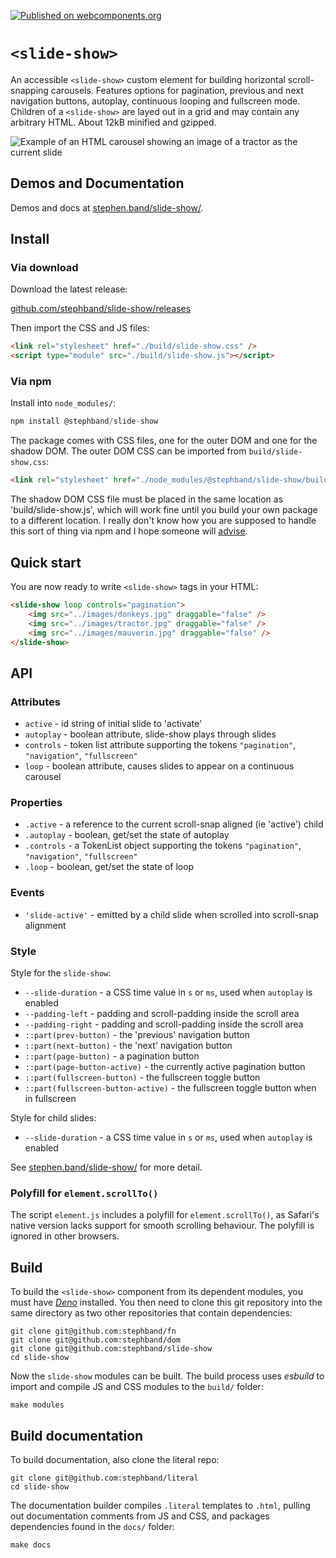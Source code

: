 
[![Published on webcomponents.org](https://img.shields.io/badge/webcomponents.org-published-blue.svg)](https://www.webcomponents.org/element/stephband/slide-show)

# `<slide-show>`
An accessible `<slide-show>` custom element for building horizontal scroll-snapping
carousels. Features options for pagination, previous and next navigation buttons, autoplay,
continuous looping and fullscreen mode. Children of a `<slide-show>` are layed out in a grid
and may contain any arbitrary HTML. About 12kB minified and gzipped.

![Example of an HTML carousel showing an image of a tractor as the current slide](https://user-images.githubusercontent.com/69022/163908499-3eab9f2e-c8f5-4249-ad60-7f18ad235492.jpg)

## Demos and Documentation

Demos and docs at [stephen.band/slide-show/](https://stephen.band/slide-show/).

## Install

### Via download

Download the latest release:

<a href="https://github.com/stephband/slide-show/releases">github.com/stephband/slide-show/releases</a>

Then import the CSS and JS files:

```html
<link rel="stylesheet" href="./build/slide-show.css" />
<script type="module" src="./build/slide-show.js"></script>
```

### Via npm

Install into `node_modules/`:

```js
npm install @stephband/slide-show
```

The package comes with CSS files, one for the outer DOM and one for the shadow
DOM. The outer DOM CSS can be imported from `build/slide-show.css`:

```html
<link rel="stylesheet" href="./node_modules/@stephband/slide-show/build/slide-show.css" />
```

The shadow DOM CSS file must be placed in the same location as 'build/slide-show.js',
which will work fine until you build your own package to a different location. I
really don't know how you are supposed to handle this sort of thing via npm and I
hope someone will <a href="https://github.com/stephband/slide-show/issues">advise</a>.

## Quick start

You are now ready to write `<slide-show>` tags in your HTML:

```html
<slide-show loop controls="pagination">
    <img src="../images/donkeys.jpg" draggable="false" />
    <img src="../images/tractor.jpg" draggable="false" />
    <img src="../images/mauverin.jpg" draggable="false" />
</slide-show>
```

## API

### Attributes

- `active`   - id string of initial slide to 'activate'
- `autoplay` - boolean attribute, slide-show plays through slides
- `controls` - token list attribute supporting the tokens `"pagination"`, `"navigation"`, `"fullscreen"`
- `loop`     - boolean attribute, causes slides to appear on a continuous carousel

### Properties

- `.active`   - a reference to the current scroll-snap aligned (ie 'active') child
- `.autoplay` - boolean, get/set the state of autoplay
- `.controls` - a TokenList object supporting the tokens `"pagination"`, `"navigation"`, `"fullscreen"`
- `.loop`     - boolean, get/set the state of loop

### Events

- `'slide-active'` - emitted by a child slide when scrolled into scroll-snap alignment

### Style

Style for the `slide-show`:

- `--slide-duration` - a CSS time value in `s` or `ms`, used when `autoplay` is enabled
- `--padding-left` - padding and scroll-padding inside the scroll area
- `--padding-right` - padding and scroll-padding inside the scroll area
- `::part(prev-button)` - the 'previous' navigation button
- `::part(next-button)` - the 'next' navigation button
- `::part(page-button)` - a pagination button
- `::part(page-button-active)` - the currently active pagination button
- `::part(fullscreen-button)` - the fullscreen toggle button
- `::part(fullscreen-button-active)` - the fullscreen toggle button when in fullscreen

Style for child slides:

- `--slide-duration` - a CSS time value in `s` or `ms`, used when `autoplay` is enabled

See [stephen.band/slide-show/](https://stephen.band/slide-show/) for more detail.

### Polyfill for `element.scrollTo()`

The script `element.js` includes a polyfill for `element.scrollTo()`, as
Safari's native version lacks support for smooth scrolling behaviour. The
polyfill is ignored in other browsers.


## Build

To build the `<slide-show>` component from its dependent modules, you must have
[_Deno_](https://deno.land/) installed. You then need to clone this git
repository into the same directory as two other repositories that contain
dependencies:

```cli
git clone git@github.com:stephband/fn
git clone git@github.com:stephband/dom
git clone git@github.com:stephband/slide-show
cd slide-show
```

Now the `slide-show` modules can be built. The build process uses *esbuild*
to import and compile JS and CSS modules to the `build/` folder:

```cli
make modules
```

## Build documentation

To build documentation, also clone the literal repo:

```cli
git clone git@github.com:stephband/literal
cd slide-show
```

The documentation builder compiles `.literal` templates to `.html`, pulling out
documentation comments from JS and CSS, and packages dependencies found in
the `docs/` folder:

```cli
make docs
```
